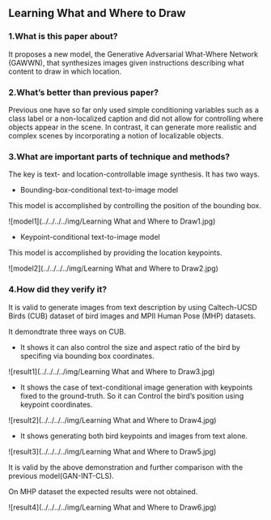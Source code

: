## Learning What and Where to Draw

### 1.What is this paper about?

It proposes a new model, the Generative Adversarial What-Where Network (GAWWN), that synthesizes images given instructions describing what content to draw in which location.

### 2.What’s better than previous paper?

Previous one have so far only used simple conditioning variables such as a class label or a non-localized caption and did not allow for controlling where objects appear in the scene. In contrast, it can generate more realistic and complex scenes by incorporating a notion of localizable objects. 

### 3.What are important parts of technique and methods?

The key is text- and location-controllable image synthesis.
It has two ways.

- Bounding-box-conditional text-to-image model

This model is accomplished by controlling the position of the bounding box.

![model1](../../../../img/Learning What and Where to Draw1.jpg) 

- Keypoint-conditional text-to-image model

This model is accomplished by providing the location keypoints.

![model2](../../../../img/Learning What and Where to Draw2.jpg) 

### 4.How did they verify it?

It is valid to generate images from text description by using Caltech-UCSD Birds (CUB) dataset of bird images and MPII Human Pose (MHP) datasets.

It demondtrate three ways on CUB.
- It shows it can also control the size and aspect ratio of the bird by specifing via bounding box coordinates.

![result1](../../../../img/Learning What and Where to Draw3.jpg) 

- It shows the case of text-conditional image generation with keypoints fixed to the ground-truth. So it can Control the bird’s position using keypoint coordinates.

![result2](../../../../img/Learning What and Where to Draw4.jpg) 

- It shows generating both bird keypoints and images from text alone.

![result3](../../../../img/Learning What and Where to Draw5.jpg) 

It is valid by the above demonstration and further comparison with the previous model(GAN-INT-CLS).

On MHP dataset the expected results were not obtained.

![result4](../../../../img/Learning What and Where to Draw6.jpg) 